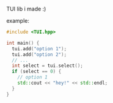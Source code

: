 TUI lib i made :)


example:
```cpp
#include <TUI.hpp>

int main() {
  tui.add("option 1");
  tui.add("option 2");
  // ...
  int select = tui.select();
  if (select == 0) {
    // option 1
    std::cout << "hey!" << std::endl;
  }
}
```
